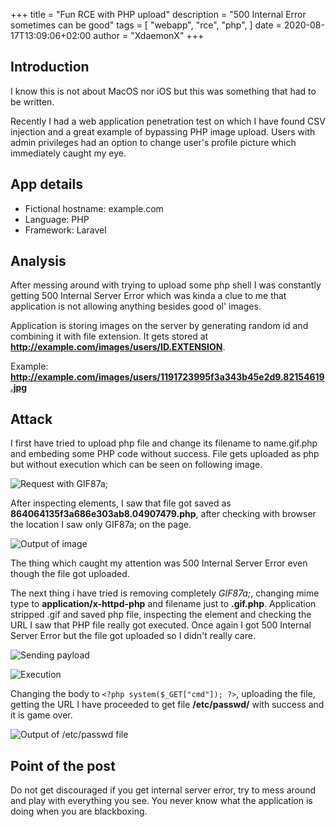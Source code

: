 +++
title = "Fun RCE with PHP upload"
description = "500 Internal Error sometimes can be good"
tags = [
	"webapp",
	"rce",
	"php",
]
date = 2020-08-17T13:09:06+02:00
author = "XdaemonX"
+++

## Introduction

I know this is not about MacOS nor iOS but this was something that had to be written.

Recently I had a web application penetration test on which I have found CSV injection and a great example of bypassing PHP image upload. Users with admin privileges had an option to change user's profile picture which immediately caught my eye.

## App details
* Fictional hostname: example.com
* Language: PHP
* Framework: Laravel

## Analysis

After messing around with trying to upload some php shell I was constantly getting 500 Internal Server Error which was kinda a clue to me that application is not allowing anything besides good ol' images. 

Application is storing images on the server by generating random id and combining it with file extension. It gets stored at **http://example.com/images/users/ID.EXTENSION**.

Example: **http://example.com/images/users/1191723995f3a343b45e2d9.82154619.jpg**

## Attack

I first have tried to upload php file and change its filename to name.gif.php and embeding some PHP code without success. File gets uploaded as php but without execution which can be seen on following image.

![Request with GIF87a;](/img/burp_rce.png)

After inspecting elements, I saw that file got saved as **864064135f3a686e303ab8.04907479.php**, after checking with browser the location I saw only GIF87a; on the page.

![Output of image](/img/first_try.png)

The thing which caught my attention was 500 Internal Server Error even though the file got uploaded.

The next thing i have tried is removing completely _GIF87a;_, changing mime type to __application/x-httpd-php__ and filename just to __.gif.php__. Application stripped .gif and saved php file, inspecting the element and checking the URL I saw that PHP file really got executed. Once again I got 500 Internal Server Error but the file got uploaded so I didn't really care. 

![Sending payload](/img/execution.png)

![Execution](/img/php_execution.png)

Changing the body to `<?php system($_GET["cmd"]); ?>`, uploading the file, getting the URL I have proceeded to get file __/etc/passwd/__ with success and it is game over.

![Output of /etc/passwd file](/img/passwd.png)

## Point of the post
Do not get discouraged if you get internal server error, try to mess around and play with everything you see. You never know what the application is doing when you are blackboxing.
